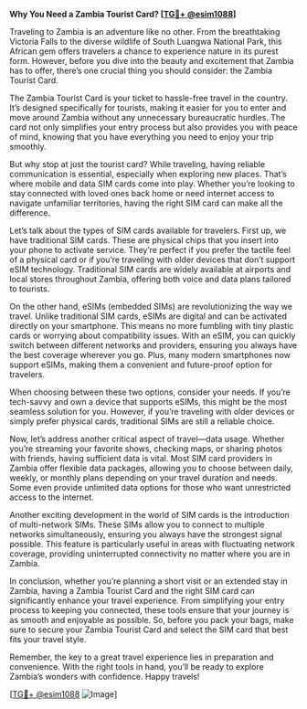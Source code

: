 **Why You Need a Zambia Tourist Card? [[TG💪+ @esim1088](https://t.me/s/esim1088)]**

Traveling to Zambia is an adventure like no other. From the breathtaking Victoria Falls to the diverse wildlife of South Luangwa National Park, this African gem offers travelers a chance to experience nature in its purest form. However, before you dive into the beauty and excitement that Zambia has to offer, there’s one crucial thing you should consider: the Zambia Tourist Card.

The Zambia Tourist Card is your ticket to hassle-free travel in the country. It’s designed specifically for tourists, making it easier for you to enter and move around Zambia without any unnecessary bureaucratic hurdles. The card not only simplifies your entry process but also provides you with peace of mind, knowing that you have everything you need to enjoy your trip smoothly.

But why stop at just the tourist card? While traveling, having reliable communication is essential, especially when exploring new places. That’s where mobile and data SIM cards come into play. Whether you’re looking to stay connected with loved ones back home or need internet access to navigate unfamiliar territories, having the right SIM card can make all the difference.

Let’s talk about the types of SIM cards available for travelers. First up, we have traditional SIM cards. These are physical chips that you insert into your phone to activate service. They’re perfect if you prefer the tactile feel of a physical card or if you’re traveling with older devices that don’t support eSIM technology. Traditional SIM cards are widely available at airports and local stores throughout Zambia, offering both voice and data plans tailored to tourists.

On the other hand, eSIMs (embedded SIMs) are revolutionizing the way we travel. Unlike traditional SIM cards, eSIMs are digital and can be activated directly on your smartphone. This means no more fumbling with tiny plastic cards or worrying about compatibility issues. With an eSIM, you can quickly switch between different networks and providers, ensuring you always have the best coverage wherever you go. Plus, many modern smartphones now support eSIMs, making them a convenient and future-proof option for travelers.

When choosing between these two options, consider your needs. If you’re tech-savvy and own a device that supports eSIMs, this might be the most seamless solution for you. However, if you’re traveling with older devices or simply prefer physical cards, traditional SIMs are still a reliable choice.

Now, let’s address another critical aspect of travel—data usage. Whether you’re streaming your favorite shows, checking maps, or sharing photos with friends, having sufficient data is vital. Most SIM card providers in Zambia offer flexible data packages, allowing you to choose between daily, weekly, or monthly plans depending on your travel duration and needs. Some even provide unlimited data options for those who want unrestricted access to the internet.

Another exciting development in the world of SIM cards is the introduction of multi-network SIMs. These SIMs allow you to connect to multiple networks simultaneously, ensuring you always have the strongest signal possible. This feature is particularly useful in areas with fluctuating network coverage, providing uninterrupted connectivity no matter where you are in Zambia.

In conclusion, whether you’re planning a short visit or an extended stay in Zambia, having a Zambia Tourist Card and the right SIM card can significantly enhance your travel experience. From simplifying your entry process to keeping you connected, these tools ensure that your journey is as smooth and enjoyable as possible. So, before you pack your bags, make sure to secure your Zambia Tourist Card and select the SIM card that best fits your travel style.

Remember, the key to a great travel experience lies in preparation and convenience. With the right tools in hand, you’ll be ready to explore Zambia’s wonders with confidence. Happy travels!

[[TG💪+ @esim1088](https://t.me/s/esim1088) ![Image](https://i.postimg.cc/Y0z9fWf4/image.png)]